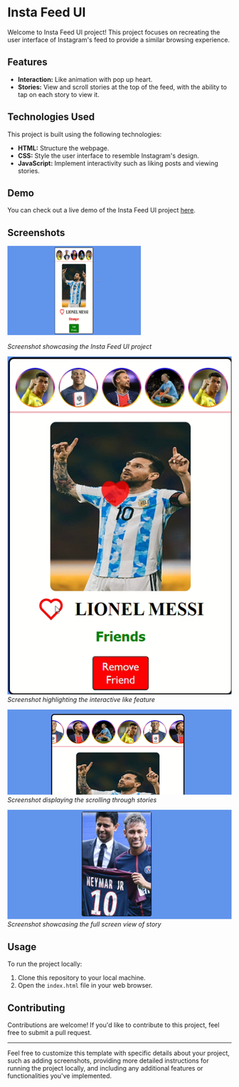 # Insta Feed UI

Welcome to Insta Feed UI project! This project focuses on recreating the user interface of Instagram's feed to provide a similar browsing experience.

## Features

- **Interaction:** Like animation with pop up heart.
- **Stories:** View and scroll stories at the top of the feed, with the ability to tap on each story to view it.

## Technologies Used

This project is built using the following technologies:

- **HTML:** Structure the webpage.
- **CSS:** Style the user interface to resemble Instagram's design.
- **JavaScript:** Implement interactivity such as liking posts and viewing stories.

## Demo

You can check out a live demo of the Insta Feed UI project [here](https://rahulrwt05.github.io/Insta_feed/).

## Screenshots

<img src="https://github.com/rahulrwt05/30-days-of-js/blob/main/images/insta_feed.png" width="300" height="200">

*Screenshot showcasing the Insta Feed UI project*

![Screenshot 2](images/like_feature.png)
*Screenshot highlighting the interactive like feature*

![Screenshot 3](images/story_scroll.png)
*Screenshot displaying the scrolling through stories*

![Screenshot 4](images/story_view.png)
*Screenshot showcasing the full screen view of  story*



## Usage

To run the project locally:

1. Clone this repository to your local machine.
2. Open the `index.html` file in your web browser.

## Contributing

Contributions are welcome! If you'd like to contribute to this project, feel free to submit a pull request.



---
Feel free to customize this template with specific details about your project, such as adding screenshots, providing more detailed instructions for running the project locally, and including any additional features or functionalities you've implemented.
